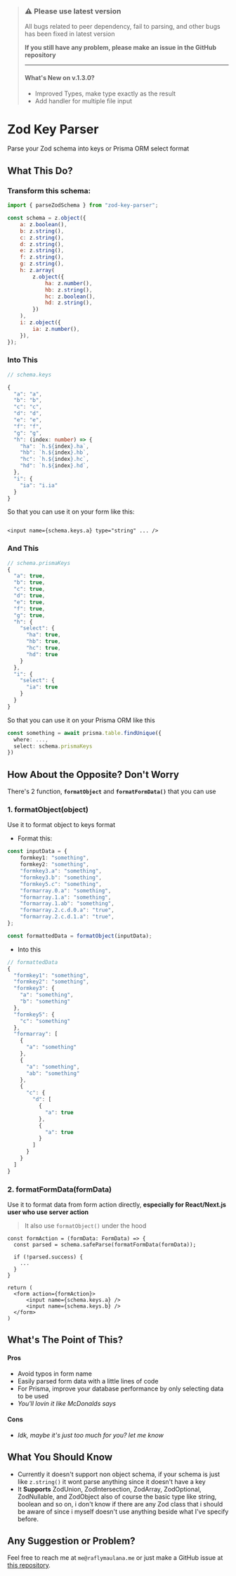 > ### ⚠ Please use latest version
>
> All bugs related to peer dependency, fail to parsing, and other bugs has been fixed in latest version
>
> **If you still have any problem, please make an issue in the GitHub repository**
>
> ---
>
> #### What's New on v.1.3.0?
>
> -   Improved Types, make type exactly as the result
> -   Add handler for multiple file input

# Zod Key Parser

Parse your Zod schema into keys or Prisma ORM select format

## What This Do?

### Transform this schema:

```js
import { parseZodSchema } from "zod-key-parser";

const schema = z.object({
    a: z.boolean(),
    b: z.string(),
    c: z.string(),
    d: z.string(),
    e: z.string(),
    f: z.string(),
    g: z.string(),
    h: z.array(
        z.object({
            ha: z.number(),
            hb: z.string(),
            hc: z.boolean(),
            hd: z.string(),
        })
    ),
    i: z.object({
        ia: z.number(),
    }),
});
```

### Into This

```ts
// schema.keys

{
  "a": "a",
  "b": "b",
  "c": "c",
  "d": "d",
  "e": "e",
  "f": "f",
  "g": "g",
  "h": (index: number) => {
  	"ha": `h.${index}.ha`,
  	"hb": `h.${index}.hb`,
  	"hc": `h.${index}.hc`,
  	"hd": `h.${index}.hd`,
  },
  "i": {
    "ia": "i.ia"
  }
}
```

So that you can use it on your form like this:

```tsx

<input name={schema.keys.a} type="string" ... />

```

### And This

```ts
// schema.prismaKeys
{
  "a": true,
  "b": true,
  "c": true,
  "d": true,
  "e": true,
  "f": true,
  "g": true,
  "h": {
    "select": {
      "ha": true,
      "hb": true,
      "hc": true,
      "hd": true
    }
  },
  "i": {
    "select": {
      "ia": true
    }
  }
}
```

So that you can use it on your Prisma ORM like this

```ts
const something = await prisma.table.findUnique({
  where: ...,
  select: schema.prismaKeys
})
```

## How About the Opposite? Don't Worry

There's 2 function, **`formatObject`** and **`formatFormData()`** that you can use

### 1. formatObject(object)

Use it to format object to keys format

-   Format this:

```ts
const inputData = {
    formkey1: "something",
    formkey2: "something",
    "formkey3.a": "something",
    "formkey3.b": "something",
    "formkey5.c": "something",
    "formarray.0.a": "something",
    "formarray.1.a": "something",
    "formarray.1.ab": "something",
    "formarray.2.c.d.0.a": "true",
    "formarray.2.c.d.1.a": "true",
};

const formattedData = formatObject(inputData);
```

-   Into this

```ts
// formattedData
{
  "formkey1": "something",
  "formkey2": "something",
  "formkey3": {
    "a": "something",
    "b": "something"
  },
  "formkey5": {
    "c": "something"
  },
  "formarray": [
    {
      "a": "something"
    },
    {
      "a": "something",
      "ab": "something"
    },
    {
      "c": {
        "d": [
          {
            "a": true
          },
          {
            "a": true
          }
        ]
      }
    }
  ]
}
```

### 2. formatFormData(formData)

Use it to format data from form action directly, **especially for React/Next.js user who use server action**

> It also use `formatObject()` under the hood

```tsx
const formAction = (formData: FormData) => {
  const parsed = schema.safeParse(formatFormData(formData));

  if (!parsed.success) {
    ...
  }
}

return (
  <form action={formAction}>
      <input name={schema.keys.a} />
      <input name={schema.keys.b} />
  </form>
)
```

## What's The Point of This?

#### Pros

-   Avoid typos in form name
-   Easily parsed form data with a little lines of code
-   For Prisma, improve your database performance by only selecting data to be used
-   _You'll lovin it like McDonalds says_

#### Cons

-   _Idk, maybe it's just too much for you? let me know_

## What You Should Know

-   Currently it doesn't support non object schema, if your schema is just like `z.string()` it wont parse anything since it doesn't have a key
-   It **Supports** ZodUnion, ZodIntersection, ZodArray, ZodOptional, ZodNullable, and ZodObject also of course the basic type like string, boolean and so on, i don't know if there are any Zod class that i should be aware of since i myself doesn't use anything beside what I've specify before.

## Any Suggestion or Problem?

Feel free to reach me at `me@raflymaulana.me` or just make a GitHub issue at [this repository](https://github.com/raflymln/zod-key-parser).
